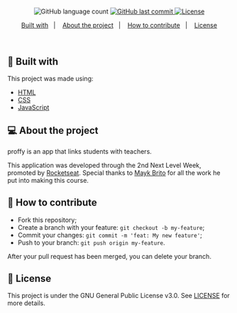 <h1 align="center">
    <!-- <img alt="ecoleta" title="Graphic design is my passion" src=".github/logo.png" width="250px" /> -->
</h1>

<p align="center">
  <img alt="GitHub language count" src="https://img.shields.io/badge/languages-3-informational">
  
  <a href="https://github.com/juliacbpassos/Next-Level-Week/commits/master">
    <img alt="GitHub last commit" src="https://img.shields.io/badge/last%20commit-august%202020-inactive">
  </a>

  <a href="https://github.com/juliacbpassos/Next-Level-Week/blob/master/LICENSE">
    <img alt="License" src="https://img.shields.io/badge/license-GNUv3.0-brightgreen">
  </a>
</p>

<p align="center">
  <a href="#rocket-built-with">Built with</a>&nbsp;&nbsp;&nbsp;|&nbsp;&nbsp;&nbsp;
  <a href="#-about-the-project">About the project</a>&nbsp;&nbsp;&nbsp;|&nbsp;&nbsp;&nbsp;
  <a href="#-how-to-contribute">How to contribute</a>&nbsp;&nbsp;&nbsp;|&nbsp;&nbsp;&nbsp;
  <a href="#memo-license">License</a>
</p>

<br>

<p align="center">
  <!-- <img alt="Frontend" src=".github/ecoleta.png" width="100%"> -->
</p>

## :rocket: Built with

This project was made using:

- [HTML](https://devdocs.io/html/)
- [CSS](https://devdocs.io/css/)
- [JavaScript](https://devdocs.io/javascript/)

## 💻 About the project

proffy is an app that links students with teachers.

This application was developed through the 2nd Next Level Week, promoted by [Rocketseat](https://rocketseat.com.br/). Special thanks to [Mayk Brito](https://github.com/maykbrito) for all the work he put into making this course.

## 🤔 How to contribute

- Fork this repository;
- Create a branch with your feature: `git checkout -b my-feature`;
- Commit your changes: `git commit -m 'feat: My new feature'`;
- Push to your branch: `git push origin my-feature`.

After your pull request has been merged, you can delete your branch.

## :memo: License

This project is under the GNU General Public License v3.0. See [LICENSE](LICENSE) for more details.
